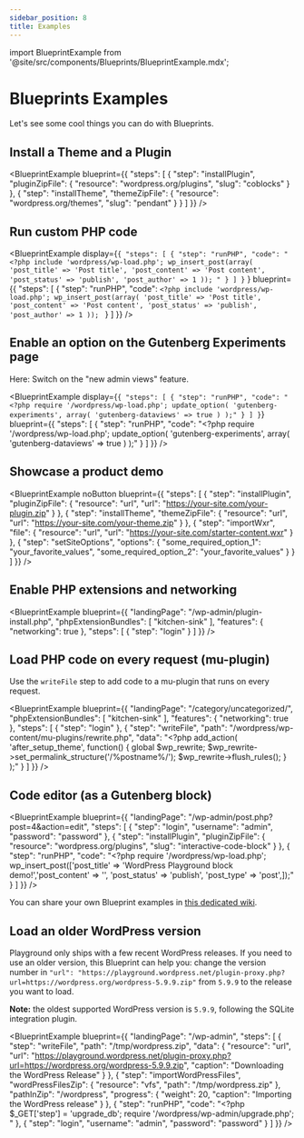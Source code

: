 ```yaml
---
sidebar_position: 8
title: Examples
---
```


import BlueprintExample from '@site/src/components/Blueprints/BlueprintExample.mdx';

# Blueprints Examples

Let's see some cool things you can do with Blueprints.

## Install a Theme and a Plugin

<BlueprintExample blueprint={{
	"steps": [
		{
			"step": "installPlugin",
			"pluginZipFile": {
				"resource": "wordpress.org/plugins",
				"slug": "coblocks"
			}
		},
		{
			"step": "installTheme",
			"themeZipFile": {
				"resource": "wordpress.org/themes",
				"slug": "pendant"
			}
		}
	]
}} />

## Run custom PHP code

<BlueprintExample
display={`{
	"steps": [
		{
			"step": "runPHP",
			"code": "<?php include 'wordpress/wp-load.php'; wp_insert_post(array( 'post_title' => 'Post title', 'post_content' => 'Post content', 'post_status' => 'publish', 'post_author' => 1 )); "
		}
	]
}` }
blueprint={{
		"steps": [
			{
				"step": "runPHP",
				"code": `<?php
include 'wordpress/wp-load.php';
wp_insert_post(array(
'post_title' => 'Post title',
'post_content' => 'Post content',
'post_status' => 'publish',
'post_author' => 1
));
`
}
]
}} />

## Enable an option on the Gutenberg Experiments page

Here: Switch on the "new admin views" feature.

<BlueprintExample
display={`{
	"steps": [
		{
			"step": "runPHP",
			"code": "<?php require '/wordpress/wp-load.php'; update_option( 'gutenberg-experiments', array( 'gutenberg-dataviews' => true ) );"
		}
	]
}`}
blueprint={{
		"steps": [
			{
				"step": "runPHP",
				"code": "<?php require '/wordpress/wp-load.php'; update_option( 'gutenberg-experiments', array( 'gutenberg-dataviews' => true ) );"
			}
		]
}} />

## Showcase a product demo

<BlueprintExample noButton blueprint={{
	"steps": [
		{
			"step": "installPlugin",
			"pluginZipFile": {
				"resource": "url",
				"url": "https://your-site.com/your-plugin.zip"
			}
		},
		{
			"step": "installTheme",
			"themeZipFile": {
				"resource": "url",
				"url": "https://your-site.com/your-theme.zip"
			}
		},
		{
			"step": "importWxr",
			"file": {
				"resource": "url",
				"url": "https://your-site.com/starter-content.wxr"
			}
		},
		{
			"step": "setSiteOptions",
			"options": {
				"some_required_option_1": "your_favorite_values",
				"some_required_option_2": "your_favorite_values"
			}
		}
	]
}} />

## Enable PHP extensions and networking

<BlueprintExample blueprint={{
	"landingPage": "/wp-admin/plugin-install.php",
	"phpExtensionBundles": [
		"kitchen-sink"
	],
	"features": {
		"networking": true
	},
	"steps": [
		{
			"step": "login"
		}
	]
}} />

## Load PHP code on every request (mu-plugin)

Use the `writeFile` step to add code to a mu-plugin that runs on every request.

<BlueprintExample blueprint={{
	"landingPage": "/category/uncategorized/",
	"phpExtensionBundles": [
		"kitchen-sink"
	],
	"features": {
		"networking": true
	},
	"steps": [
		{
			"step": "login"
		},
		{
			"step": "writeFile",
			"path": "/wordpress/wp-content/mu-plugins/rewrite.php",
			"data": "<?php add_action( 'after_setup_theme', function() { global $wp_rewrite; $wp_rewrite->set_permalink_structure('/%postname%/'); $wp_rewrite->flush_rules(); } );"
		}
	]
}} />

## Code editor (as a Gutenberg block)

<BlueprintExample blueprint={{
  "landingPage": "/wp-admin/post.php?post=4&action=edit",
  "steps": [
    {
      "step": "login",
      "username": "admin",
      "password": "password"
    },
    {
      "step": "installPlugin",
      "pluginZipFile": {
        "resource": "wordpress.org/plugins",
        "slug": "interactive-code-block"
      }
    },
    {
      "step": "runPHP",
      "code": "<?php require '/wordpress/wp-load.php'; wp_insert_post(['post_title' => 'WordPress Playground block demo!','post_content' => '<!-- wp:wordpress-playground/playground /-->', 'post_status' => 'publish', 'post_type' => 'post',]);"
    }
  ]
}} />

You can share your own Blueprint examples in [this dedicated wiki](https://github.com/WordPress/wordpress-playground/wiki/Blueprint-examples).

## Load an older WordPress version

Playground only ships with a few recent WordPress releases. If you need to use an older version, this Blueprint can help you: change the version number in `"url": "https://playground.wordpress.net/plugin-proxy.php?url=https://wordpress.org/wordpress-5.9.9.zip"` from `5.9.9` to the release you want to load.

**Note:** the oldest supported WordPress version is `5.9.9`, following the SQLite integration plugin.

<BlueprintExample blueprint={{
    "landingPage": "/wp-admin",
    "steps": [
        {
            "step": "writeFile",
            "path": "/tmp/wordpress.zip",
            "data": {
                "resource": "url",
                "url": "https://playground.wordpress.net/plugin-proxy.php?url=https://wordpress.org/wordpress-5.9.9.zip",
                "caption": "Downloading the WordPress Release"
            }
        },
        {
            "step": "importWordPressFiles",
            "wordPressFilesZip": {
                "resource": "vfs",
                "path": "/tmp/wordpress.zip"
            },
            "pathInZip": "/wordpress",
            "progress": {
                "weight": 20,
                "caption": "Importing the WordPress release"
            }
        },
        {
            "step": "runPHP",
            "code": "<?php $_GET['step'] = 'upgrade_db'; require '/wordpress/wp-admin/upgrade.php'; "
        },
        {
            "step": "login",
            "username": "admin",
            "password": "password"
        }
    ]
}} />
